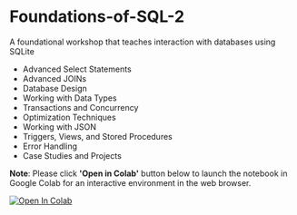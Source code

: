 # Foundations-of-SQL-2
A foundational workshop that teaches interaction with databases using SQLite

* Advanced Select Statements
* Advanced JOINs
* Database Design
* Working with Data Types
* Transactions and Concurrency
* Optimization Techniques
* Working with JSON
* Triggers, Views, and Stored Procedures
* Error Handling
* Case Studies and Projects

**Note**: Please click **'Open in Colab'** button below to launch the notebook in Google Colab for an interactive environment in the web browser.

[![Open In Colab](https://colab.research.google.com/assets/colab-badge.svg)](https://colab.research.google.com/github/The-CEAS-Library/Foundations-of-SQL-2)
